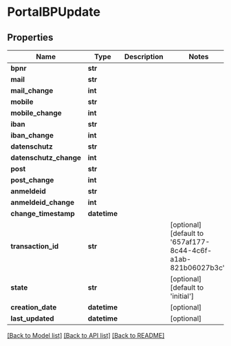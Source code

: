 # PortalBPUpdate

## Properties
Name | Type | Description | Notes
------------ | ------------- | ------------- | -------------
**bpnr** | **str** |  | 
**mail** | **str** |  | 
**mail_change** | **int** |  | 
**mobile** | **str** |  | 
**mobile_change** | **int** |  | 
**iban** | **str** |  | 
**iban_change** | **int** |  | 
**datenschutz** | **str** |  | 
**datenschutz_change** | **int** |  | 
**post** | **str** |  | 
**post_change** | **int** |  | 
**anmeldeid** | **str** |  | 
**anmeldeid_change** | **int** |  | 
**change_timestamp** | **datetime** |  | 
**transaction_id** | **str** |  | [optional] [default to '657af177-8c44-4c6f-a1ab-821b06027b3c']
**state** | **str** |  | [optional] [default to 'initial']
**creation_date** | **datetime** |  | [optional] 
**last_updated** | **datetime** |  | [optional] 

[[Back to Model list]](../README.md#documentation-for-models) [[Back to API list]](../README.md#documentation-for-api-endpoints) [[Back to README]](../README.md)

